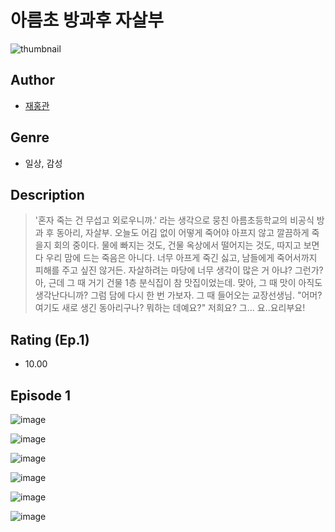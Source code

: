 # 아름초 방과후 자살부
![thumbnail](https://image-comic.pstatic.net/user_contents_data/challenge_comic/2023/05/24/upload_4122544499848405810_480x623.jpeg)

## Author
- [재홍관](https://comic.naver.com/artistTitle?id=367117)

## Genre
- 일상, 감성

## Description
> '혼자 죽는 건 무섭고 외로우니까.' 라는 생각으로 뭉친 아름초등학교의 비공식 방과 후 동아리, 자살부. 오늘도 어김 없이 어떻게 죽어야 아프지 않고 깔끔하게 죽을지 회의 중이다. 물에 빠지는 것도, 건물 옥상에서 떨어지는 것도, 따지고 보면 다 우리 맘에 드는 죽음은 아니다. 너무 아프게 죽긴 싫고, 남들에게 죽어서까지 피해를 주고 싶진 않거든. 자살하려는 마당에 너무 생각이 많은 거 아냐? 그런가? 아, 근데 그 때 거기 건물 1층 분식집이 참 맛집이었는데. 맞아, 그 때 맛이 아직도 생각난다니까? 그럼 담에 다시 한 번 가보자. 그 때 들어오는 교장선생님. "어머? 여기도 새로 생긴 동아리구나? 뭐하는 데예요?" 저희요? 그... 요..요리부요!


## Rating (Ep.1)
- 10.00

## Episode 1
![image](https://image-comic.pstatic.net/user_contents_data/challenge_comic/2023/05/25/367117/upload_4122030817431007843.jpeg)

![image](https://image-comic.pstatic.net/user_contents_data/challenge_comic/2023/05/25/367117/upload_3834310828718515555.jpeg)

![image](https://image-comic.pstatic.net/user_contents_data/challenge_comic/2023/05/25/367117/upload_3977866150577322081.jpeg)

![image](https://image-comic.pstatic.net/user_contents_data/challenge_comic/2023/05/25/367117/upload_3835207832571164465.jpeg)

![image](https://image-comic.pstatic.net/user_contents_data/challenge_comic/2023/05/25/367117/upload_7090184657301628467.jpeg)

![image](https://image-comic.pstatic.net/user_contents_data/challenge_comic/2023/05/25/367117/upload_3918805887853618486.jpeg)
